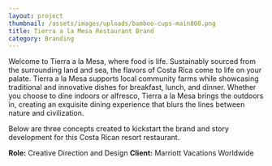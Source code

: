 ```yaml
---
layout: project
thumbnail: /assets/images/uploads/bamboo-cups-main800.png
title: Tierra a la Mesa Restaurant Brand
category: Branding
---
```

Welcome to Tierra a la Mesa, where food is life. Sustainably sourced from the surrounding land and sea, the flavors of Costa Rica come to life on your palate. Tierra a la Mesa supports local community farms while showcasing traditional and innovative dishes for breakfast, lunch, and dinner. Whether you choose to dine indoors or alfresco, Tierra a la Mesa brings the outdoors in, creating an exquisite dining experience that blurs the lines between nature and civilization.

Below are three concepts created to kickstart the brand and story development for this Costa Rican resort restaurant.

**Role:** Creative Direction and Design
**Client:** Marriott Vacations Worldwide